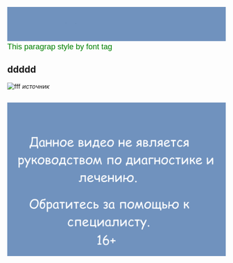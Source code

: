 ![hhh](./k.png)
<font face="Arial" size="4" color="green">
        This paragrap style by font tag
    </font>
    
## ddddd
![fff](https://pressbooks.openeducationalberta.ca/app/uploads/sites/3/2018/08/0500Pronormoblast1-Gloria-Kwon.jpg)
_источник_

##
![hhh](./f.png)
